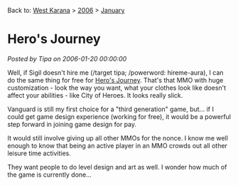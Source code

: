 Back to: [West Karana](/posts/westkarana.md) > [2006](/posts/2006/westkarana.md) > [January](./westkarana.md)
# Hero&#039;s Journey

*Posted by Tipa on 2006-01-20 00:00:00*

Well, if Sigil doesn't hire me (/target tipa; /powerword: hireme-aura), I can do the same thing for free for [Hero's Journey](http://www.play.net/hj/). That's that MMO with huge customization - look the way you want, what your clothes look like doesn't affect your abilities - like City of Heroes. It looks really slick.

Vanguard is still my first choice for a "third generation" game, but... if I could get game design experience (working for free), it would be a powerful step forward in joining game design for pay.

It would still involve giving up all other MMOs for the nonce. I know me well enough to know that being an active player in an MMO crowds out all other leisure time activities.

They want people to do level design and art as well. I wonder how much of the game is currently done...
